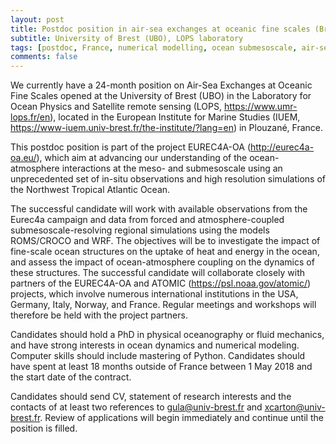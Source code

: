 ```yaml
---
layout: post
title: Postdoc position in air-sea exchanges at oceanic fine scales (Brest, France)
subtitle: University of Brest (UBO), LOPS laboratory
tags: [postdoc, France, numerical modelling, ocean submesoscale, air-sea interactions, Atlantic ocean]
comments: false
---
```


We currently have a 24-month position on Air-Sea Exchanges at Oceanic Fine Scales opened at the University of Brest (UBO)  in the Laboratory for Ocean Physics and Satellite remote sensing (LOPS, https://www.umr-lops.fr/en), located in the  European Institute for Marine Studies (IUEM, https://www-iuem.univ-brest.fr/the-institute/?lang=en) in Plouzané, France.

This postdoc position is part of the project EUREC4A-OA (http://eurec4a-oa.eu/), which aim at advancing our understanding of the ocean-atmosphere interactions at the meso- and submesoscale using an unprecedented set of in-situ observations and high resolution simulations of the Northwest Tropical Atlantic Ocean.

The successful candidate will work with available observations from the Eurec4a campaign and data from forced and atmosphere-coupled submesoscale-resolving regional simulations using the models ROMS/CROCO and WRF. The objectives will be to investigate the impact of fine-scale ocean structures on the uptake of heat and energy in the ocean, and assess the impact of ocean-atmosphere coupling on the dynamics of these structures.  The successful candidate will collaborate closely with partners of the EUREC4A-OA and ATOMIC (https://psl.noaa.gov/atomic/) projects, which involve numerous international institutions in the USA, Germany, Italy, Norway, and France. Regular meetings and workshops will therefore be held with the project partners.

Candidates should hold a PhD in physical oceanography or fluid mechanics, and have strong interests in ocean dynamics and numerical modeling. Computer skills should include mastering of Python. Candidates should have spent at least 18 months outside of France between 1 May 2018 and the start date of the contract.

Candidates should send CV, statement of research interests and the contacts of at least two references to gula@univ-brest.fr and xcarton@univ-brest.fr. Review of applications will begin immediately and continue until the position is filled.
